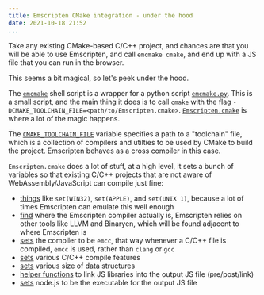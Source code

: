 ```yaml
---
title: Emscripten CMake integration - under the hood
date: 2021-10-18 21:52
...
```


Take any existing CMake-based C/C++ project, and chances are that you will be
able to use Emscripten, and call `emcmake cmake`, and end up with a JS file
that you can run in the browser.

This seems a bit magical, so let's peek under the hood.

The
[`emcmake`](https://github.com/emscripten-core/emscripten/blob/main/emcmake)
shell script is a wrapper for a python script
[`emcmake.py`](https://github.com/emscripten-core/emscripten/blob/main/emcmake.py).
This is a small script, and the main thing it does is to call `cmake` with the
flag `-DCMAKE_TOOLCHAIN_FILE=<path/to/Emscripten.cmake>`.
[`Emscripten.cmake`](https://github.com/emscripten-core/emscripten/blob/main/cmake/Modules/Platform/Emscripten.cmake)
is where a lot of the magic happens.

The
[`CMAKE_TOOLCHAIN_FILE`](https://cmake.org/cmake/help/latest/variable/CMAKE_TOOLCHAIN_FILE.html)
variable specifies a path to a "toolchain" file, which is a collection of
compilers and utilties to be used by CMake to build the project. Emscripten
behaves as a cross compiler in this case.

`Emscripten.cmake` does a lot of stuff, at a high level, it sets a bunch of
variables so that existing C/C++ projects that are not aware of
WebAssembly/JavaScript can compile just fine:

- [things](https://github.com/emscripten-core/emscripten/blob/main/cmake/Modules/Platform/Emscripten.cmake#L38-L53)
  like `set(WIN32)`, `set(APPLE)`, and `set(UNIX 1)`, because a lot of times
  Emscripten can emulate this well enough
- [find](https://github.com/emscripten-core/emscripten/blob/main/cmake/Modules/Platform/Emscripten.cmake#L60) where the Emscripten compiler actually is, Emscripten relies on other
  tools like LLVM and Binaryen, which will be found adjacent to where
  Emscripten is
- [sets](https://github.com/emscripten-core/emscripten/blob/main/cmake/Modules/Platform/Emscripten.cmake#L89-L116) the compiler to be `emcc`, that way whenever a C/C++ file is compiled,
  `emcc` is used, rather than `clang` or `gcc`
- [sets](https://github.com/emscripten-core/emscripten/blob/main/cmake/Modules/Platform/Emscripten.cmake#L181) various C/C++ compile features
- [sets](https://github.com/emscripten-core/emscripten/blob/main/cmake/Modules/Platform/Emscripten.cmake#L281-L301) various size of data structures
- [helper functions](https://github.com/emscripten-core/emscripten/blob/main/cmake/Modules/Platform/Emscripten.cmake#L355-L377) to link JS libraries into the output JS file (pre/post/link)
- [sets](https://github.com/emscripten-core/emscripten/blob/main/cmake/Modules/Platform/Emscripten.cmake#L409) node.js to be the executable for the output JS file
